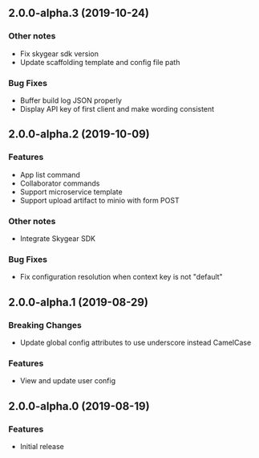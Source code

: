 ## 2.0.0-alpha.3 (2019-10-24)

### Other notes

- Fix skygear sdk version
- Update scaffolding template and config file path

### Bug Fixes

- Buffer build log JSON properly
- Display API key of first client and make wording consistent

## 2.0.0-alpha.2 (2019-10-09)

### Features

- App list command
- Collaborator commands
- Support microservice template
- Support upload artifact to minio with form POST

### Other notes

- Integrate Skygear SDK

### Bug Fixes

- Fix configuration resolution when context key is not "default"


## 2.0.0-alpha.1 (2019-08-29)

### Breaking Changes

- Update global config attributes to use underscore instead CamelCase

### Features

- View and update user config

## 2.0.0-alpha.0 (2019-08-19)

### Features

- Initial release
